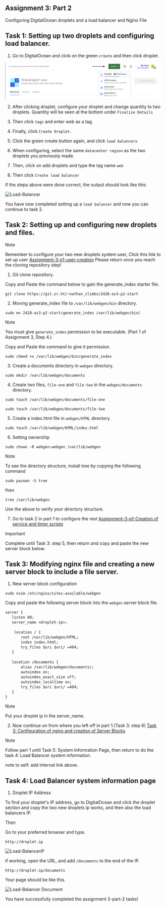 ## Assignment 3: Part 2

Configuring DigitalOcean droplets and a load balancer and Nginx File

## Task 1: Setting up two droplets and configuring load balancer. 

1. Go to DigitalOcean and clcik on the green `create` and then click droplet.

![Droplet](digocean.png) 

2. After clicking droplet, configure your droplet and change quantity to two droplets. Quantity will be seen at the bottom under `Finalize Details`

3. Then click `tags` and enter web as a tag.

4. Finally, click `Create Droplet.`

5. Click the green create button again, and click `load balancers` 

6. When configuring, select the same `datacenter region` as the two droplets you previously made.

7. Then, click on add droplets and type the tag name `web`

8. Then click `Create load balancer`

If the steps above were done correct, the output should look like this:

![Load-Balancer](/loadbalancer.png)

You have now completed setting up a `load balancer` and now you can continue to task 2.

## Task 2: Setting up and configuring new droplets and files.

>[!NOTE]
Remember to configure your two new droplets system user, Click this link to set up user
[Assignment-3-p1-user-creation](https://github.com/Basra97/2420-Assignment-3?tab=readme-ov-file#task-1-creation-of-system-user)
Please return once you reach the cloning repository step!

1. Git clone repository. 

Copy and Paste the command below to gain the generate_index starter file. 

```
git clone https://git.sr.ht/~nathan_climbs/2420-as3-p2-start
``` 

2. Moving generate_index file to `/var/lib/webgen/bin` directory. 

```
sudo mv 2420-as3-p2-start/generate_index /var/lib/webgen/bin/
```
>[!NOTE]
You must give `generate_index` permission to be executable. (Part 1 of Assignment 3, Step 4.)

Copy and Paste the command to give it permission. 

``` 
sudo chmod +x /var/lib/webgen/bin/generate_index
```

3. Create a documents directory in `webgen` directory.

```
sudo mkdir /var/lib/webgen/documents
``` 
4. Create two files, `file-one` and `file-two` in the `webgen/documents` directory. 

```
sudo touch /var/lib/webgen/documents/file-one 
```

```
sudo touch /var/lib/webgen/documents/file-two
```

5. Create a index.html file in `webgen/HTML` directory.

```
sudo touch /var/lib/webgen/HTML/index.html
```

6. Setting ownership

```
sudo chown -R webgen:webgen /var/lib/webgen
```

>[!NOTE]
To see the directory structure, install tree by copying the following command
``` 
sudo pacman -S tree
```
then

```
tree /var/lib/webgen
```
Use the above to verify your directory structure. 

7. Go to task 2 in part 1 to configure the rest
[Assignment-3-p1-Creation of service and timer scripts](https://github.com/Basra97/2420-Assignment-3?tab=readme-ov-file#task-2-creation-of-service-and-timer-scripts)

>[!IMPORTANT] 
Complete until Task 3: step 5, then return and copy and paste the new server block below.

## Task 3: Modifying nginx file and creating a new server block to include a file server. 

1. New server block configuration 

```
sudo nvim /etc/nginx/sites-available/webgen
```

Copy and paste the following server block into the `webgen` server block file. 

```
server {
   listen 80;
   server_name <droplet-ip>;

    location / {
       root /var/lib/webgen/HTML;
       index index.html;
       try_files $uri $uri/ =404;
   }

   location /documents {
       alias /var/lib/webgen/documents/;
       autoindex on;
       autoindex_exact_size off;
       autoindex_localtime on;
       try_files $uri $uri/ =404;
   }
}
```
>[!NOTE]
Put your droplet ip in the server_name. 

2. Now continue on from where you left off in part 1.(Task 3: step 6)
[Task 3: Configuration of nginx and creation of Server Blocks](https://github.com/Basra97/2420-Assignment-3?tab=readme-ov-file#task-3-configuration-of-nginx-and-creation-of-server-blocks)

>[!NOTE]
Follow part 1 until Task 5: System Information Page, then return to do the task 4: Load Balancer system information. 

note to self: add internal link above.

## Task 4: Load Balancer system information page

1. Droplet IP Address

To find your droplet's IP address, go to DigitalOcean and click the droplet section and copy the two new droplets ip works, and then also the load balancers IP.  

Then

Go to your preferred browser and type.

```
http://droplet-ip
```

![Load-BalanceriP](/2420-Assignment-3-p2/loadbalancerIP.png)


if working, open the URL, and add `/documents` to the end of the IP.

```
http://droplet-ip/documents
```

Your page should be like this.

![Load-Balancer Document](/2420-Assignment-3-p2/Loadbalancerdocu.png)

You have successfully completed the assignment 3-part-2 tasks!

